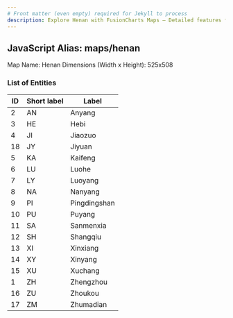```yaml
---
# Front matter (even empty) required for Jekyll to process
description: Explore Henan with FusionCharts Maps – Detailed features for seamless integration. Try now & enhance your data visualization today! 
---
```


## JavaScript Alias: maps/henan

Map Name: Henan
Dimensions (Width x Height): 525x508





### List of Entities

ID | Short label | Label
---|---|---|
2|AN|Anyang
3|HE|Hebi
4|JI|Jiaozuo
18|JY|Jiyuan
5|KA|Kaifeng
6|LU|Luohe
7|LY|Luoyang
8|NA|Nanyang
9|PI|Pingdingshan
10|PU|Puyang
11|SA|Sanmenxia
12|SH|Shangqiu
13|XI|Xinxiang
14|XY|Xinyang
15|XU|Xuchang
1|ZH|Zhengzhou
16|ZU|Zhoukou
17|ZM|Zhumadian

